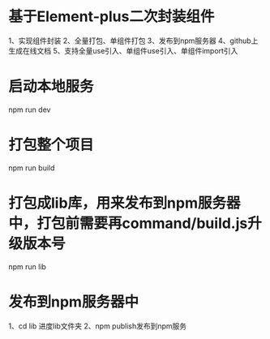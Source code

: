 # 基于Element-plus二次封装组件
1、实现组件封装
2、全量打包、单组件打包
3、发布到npm服务器
4、github上生成在线文档
5、支持全量use引入、单组件use引入、单组件import引入

# 启动本地服务
npm run dev

# 打包整个项目
npm run build

# 打包成lib库，用来发布到npm服务器中，打包前需要再command/build.js升级版本号
npm run lib

# 发布到npm服务器中
1、cd lib 进度lib文件夹
2、npm publish发布到npm服务
